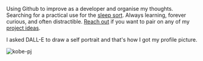 Using Github to improve as a developer and organise my thoughts. Searching for a practical use for the [sleep sort](https://stackoverflow.com/questions/74917807/is-there-any-practical-use-case-for-sleep-sort). Always learning, forever curious, and often distractible. [Reach out](mailto:matthewkoenig@acm.org) if you want to pair on any of my [project ideas](https://github.com/sleep-sort/content/blob/main/project-ideas.md).

I asked DALL-E to draw a self portrait and that's how I got my profile picture.

![kobe-pj](https://github.com/sleep-sort/sleep-sort/assets/32993081/8ab1c8a6-9ff8-4a41-bdaa-c807541e0e1f)
